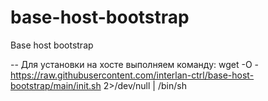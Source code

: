 # base-host-bootstrap
Base host bootstrap

-- Для установки на хосте выполняем команду:
wget -O - https://raw.githubusercontent.com/interlan-ctrl/base-host-bootstrap/main/init.sh 2>/dev/null | /bin/sh